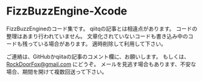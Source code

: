 # FizzBuzzEngine-Xcode
FizzBuzzEngineのコード集です。
qiitqの記事とは相違点があります。
コードの整理はあまり行われていません。
文章化されていないコードも書き込み中のコードも残っている場合があります。
適時削除して利用して下さい。

ご連絡は、GitHubかqiitaの記事のコメント欄に、お願いします。
もしくは、
RockDoorFox@gmail.com
にどうぞ。
メールを見逃す場合もあります、不安な場合、期間を開けて複数回送って下さい。
